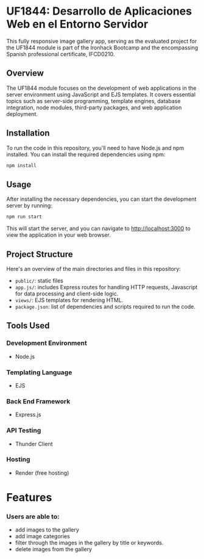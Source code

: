 # UF1844: Desarrollo de Aplicaciones Web en el Entorno Servidor

This fully responsive image gallery app, serving as the evaluated project for the UF1844 module is part of the Ironhack Bootcamp and the encompassing Spanish professional certificate, IFCD0210.

## Overview

The UF1844 module focuses on the development of web applications in the server environment using JavaScript and EJS templates. It covers essential topics such as server-side programming, template engines, database integration, node modules, third-party packages, and web application deployment. 

## Installation

To run the code in this repository, you'll need to have Node.js and npm installed. You can install the required dependencies using npm:

```bash
npm install
```

## Usage

After installing the necessary dependencies, you can start the development server by running:

```bash
npm run start
```

This will start the server, and you can navigate to [http://localhost:3000](http://localhost:3000) to view the application in your web browser.

## Project Structure

Here's an overview of the main directories and files in this repository:

- `public/`: static files
- `app.js/`: includes Express routes for handling HTTP requests, Javascript for data processing and client-side logic.
- `views/`: EJS templates for rendering HTML.
- `package.json`: list of dependencies and scripts required to run the code.

## Tools Used

### Development Environment
* Node.js

### Templating Language
* EJS

### Back End Framework
* Express.js

### API Testing
* Thunder Client

### Hosting 
* Render (free hosting)

# Features

### Users are able to:

* add images to the gallery
* add image categories
* filter through the images in the gallery by title or keywords. 
* delete images from the gallery


